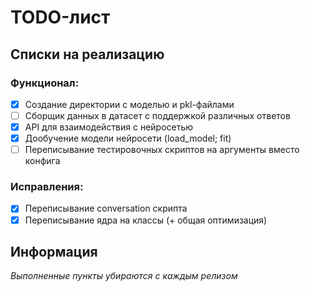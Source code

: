 # TODO-лист

## Списки на реализацию

### Функционал:

- [x] Создание директории c моделью и pkl-файлами
- [ ] Сборщик данных в датасет с поддержкой различных ответов
- [x] API для взаимодействия с нейросетью
- [x] Дообучение модели нейросети (load_model; fit)
- [ ] Переписывание тестировочных скриптов на аргументы вместо конфига

### Исправления:

- [x] Переписывание conversation скрипта
- [x] Переписывание ядра на классы (+ общая оптимизация)

## Информация

_Выполненные пункты убираются с каждым релизом_
